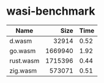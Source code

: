 # wasi-benchmark
|Name|Size|Time|
|-|-:|-|
|d.wasm|32914|0.52|
|go.wasm|1669940|1.92|
|rust.wasm|1715396|0.44|
|zig.wasm|573071|0.51|
